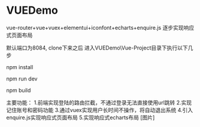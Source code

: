# VUEDemo
vue-router+vue+vuex+elementui+iconfont+echarts+enquire.js
逐步实现响应式页面布局

默认端口为8084,
clone下来之后 进入VUEDemo\Vue-Project目录下执行以下几步

npm install

npm run dev

npm build

主要功能：
1.前端实现登陆的路由拦截，不通过登录无法直接使用url跳转
2.实现记住账号和密码功能
3.通过vuex实现用户长时间不操作，将自动退出系统
4.引入enquire.js实现响应式页面布局
5.实现响应式echarts布局
[图片]
